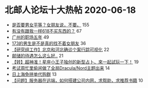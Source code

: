 # 北邮人论坛十大热帖 2020-06-18

- [是否要男女平等？女朋友说，不要。](https://bbs.byr.cn/article/Feeling/3147615) 155
- [有没有跟我一样618不买东西的？](https://bbs.byr.cn/article/Talking/6203558) 67
- [广州的职场五年](https://bbs.byr.cn/article/WorkLife/1147375) 49
- [173的男生是不是真的找不着女朋友](https://bbs.byr.cn/article/Friends/1963569) 36
- [【研究组工作】北京和河北确诊个案行踪可视化](https://bbs.byr.cn/article/Visualization/545) 22
- [邮储的待遇怎么这么好..](https://bbs.byr.cn/article/Job/2092439) 21
- [【转】超神准！星座小王子独创的新型占卜、來一起試玩一下！](https://bbs.byr.cn/article/Constellations/326533) 19
- [考试周忙里偷闲做了全局Dracula/Nord主题出来](https://bbs.byr.cn/article/Linux/159485) 14
- [日上海免拼单代购群](https://bbs.byr.cn/article/Beauty/331039) 13
- [【问题】服务器在远端，如何搭建公司内网，求帮助，求推荐书籍](https://bbs.byr.cn/article/WWWTechnology/41601) 10


